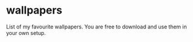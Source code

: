 # wallpapers
List of my favourite wallpapers.
You are free to download and use them in your own setup.
